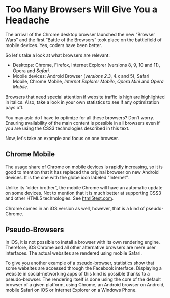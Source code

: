 Too Many Browsers Will Give You a Headache
==========================================

The arrival of the Chrome desktop browser launched the new “Browser Wars” and the
first “Battle of the Browsers” took place on the battlefield of mobile devices.
Yes, coders have been better.

So let's take a look at what browsers are relevant:

-   Desktops: Chrome, Firefox, Internet Explorer (versions 8, 9, 10 and 11),
    Opera and *Safari.*
-   Mobile devices: Android Browser (*versions 2.3*, 4.x and 5), Safari Mobile,
    Chrome Mobile, *Internet Explorer Mobile*, *Opera Mini* and *Opera Mobile.*

Browsers that need special attention if website traffic is high are highlighted
in italics. Also, take a look in your own statistics to see if any optimization
pays off.

You may ask: do I have to optimize for all these browsers? Don’t worry. Ensuring
availability of the main content is possible in all browsers even if you are
using the CSS3 technologies described in this text.

Now, let's take an example and focus on one browser.

Chrome Mobile
-------------

The usage share of Chrome on mobile devices is rapidly increasing, so it is good
to mention that it has replaced the original browser on new Android devices. It
is the one with the globe icon labeled “Internet”.

Unlike its “older brother”, the mobile Chrome will have an automatic update on
some devices. Not to mention that it is much better at supporting CSS3 and other
HTML5 technologies. See
[html5test.com](https://html5test.com/results/mobile.html).

Chrome comes in an iOS version as well, however, that is a kind of
pseudo-Chrome.

Pseudo-Browsers
---------------

In iOS, it is not possible to install a browser with its own rendering engine.
Therefore, iOS Chrome and all other alternative browsers are mere user
interfaces. The actual websites are rendered using mobile Safari.

To give you another example of a pseudo-browser, statistics show that some
websites are accessed through the Facebook interface. Displaying a website in
social-networking apps of this kind is possible thanks to a pseudo-browser. The
rendering itself is done using the core of the default browser of a given
platform, using Chrome, an Android browser on Android, mobile Safari on iOS or
Internet Explorer on a Windows Phone.
